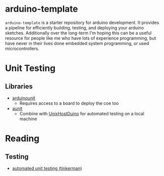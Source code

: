 # arduino-template

`arduino-template` is a starter repository for arduino development. It provides a pipeline for efficiently building, testing, and deploying your arduino sketches. Additionally over the long-term I'm hoping this can be a useful resource for people like me who have lots of experience programming, but have never in their lives done embedded system programming, or used microcontrollers.

# Unit Testing

## Libraries

* [arduinounit](https://github.com/mmurdoch/arduinounit/)
  * Requires access to a board to deploy the coe too
* [aunit](https://github.com/bxparks/AUnit)
  * Combine with [UnixHostDuino](https://github.com/bxparks/UnixHostDuino) for automated testing on a local machine

# Reading

## Testing

* [automated unit testing (tinkerman)](https://tinkerman.cat/post/automated-unit-testing-metal)